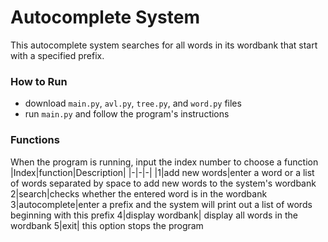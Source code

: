 # Autocomplete System
This autocomplete system searches for all words in its wordbank that start with a specified prefix. 
### How to Run
- download `main.py`, `avl.py`, `tree.py`, and `word.py` files 
- run `main.py` and follow the program's instructions 
### Functions
When the program is running, input the index number to choose a function 
|Index|function|Description| 
|-|-|-| 
|1|add new words|enter a word or a list of words separated by space to add new words to the system's wordbank 
2|search|checks whether the entered word is in the wordbank
3|autocomplete|enter a prefix and the system will print out a list of words beginning with this prefix 
4|display wordbank| display all words in the wordbank
5|exit| this option stops the program